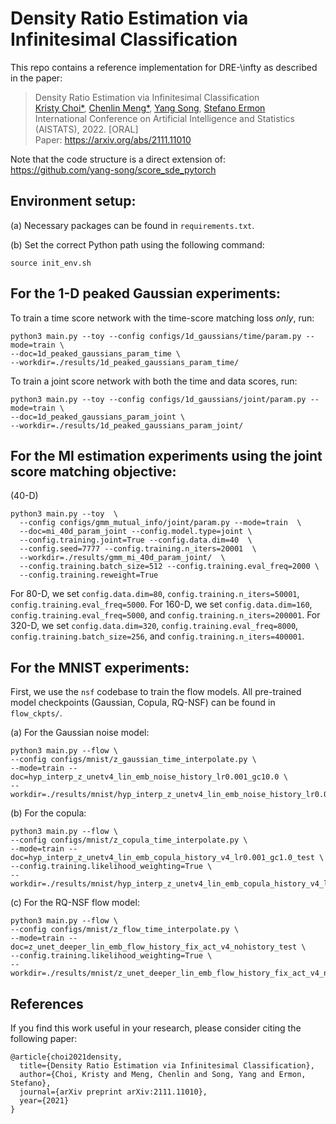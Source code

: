 # Density Ratio Estimation via Infinitesimal Classification

This repo contains a reference implementation for DRE-\infty as described in the paper:
> Density Ratio Estimation via Infinitesimal Classification </br>
> [Kristy Choi*](http://kristychoi.com/), [Chenlin Meng*](https://cs.stanford.edu/~chenlin/), [Yang Song](https://yang-song.github.io/), [Stefano Ermon](https://cs.stanford.edu/~ermon/) </br>
> International Conference on Artificial Intelligence and Statistics (AISTATS), 2022. [ORAL] </br>
> Paper: https://arxiv.org/abs/2111.11010 </br>

Note that the code structure is a direct extension of: https://github.com/yang-song/score_sde_pytorch


## Environment setup:
(a) Necessary packages can be found in `requirements.txt`.

(b) Set the correct Python path using the following command:
```
source init_env.sh
```

## For the 1-D peaked Gaussian experiments:
To train a time score network with the time-score matching loss *only*, run:
```
python3 main.py --toy --config configs/1d_gaussians/time/param.py --mode=train \
--doc=1d_peaked_gaussians_param_time \
--workdir=./results/1d_peaked_gaussians_param_time/
 ```

 To train a joint score network with both the time and data scores, run: 
 ```
 python3 main.py --toy --config configs/1d_gaussians/joint/param.py --mode=train \
--doc=1d_peaked_gaussians_param_joint \
--workdir=./results/1d_peaked_gaussians_param_joint/
```

## For the MI estimation experiments using the joint score matching objective:
(40-D)
```
python3 main.py --toy  \
  --config configs/gmm_mutual_info/joint/param.py --mode=train  \
  --doc=mi_40d_param_joint --config.model.type=joint \
  --config.training.joint=True --config.data.dim=40  \
  --config.seed=7777 --config.training.n_iters=20001  \
  --workdir=./results/gmm_mi_40d_param_joint/  \
  --config.training.batch_size=512 --config.training.eval_freq=2000 \
  --config.training.reweight=True
```
For 80-D, we set `config.data.dim=80`, `config.training.n_iters=50001`, `config.training.eval_freq=5000`. For 160-D, we set `config.data.dim=160`, `config.training.eval_freq=5000`, and `config.training.n_iters=200001`. For 320-D, we set `config.data.dim=320`, `config.training.eval_freq=8000`, `config.training.batch_size=256`, and `config.training.n_iters=400001`.


## For the MNIST experiments:
First, we use the `nsf` codebase to train the flow models. All pre-trained model checkpoints (Gaussian, Copula, RQ-NSF) can be found in `flow_ckpts/`.

(a) For the Gaussian noise model:
```
python3 main.py --flow \
--config configs/mnist/z_gaussian_time_interpolate.py \
--mode=train --doc=hyp_interp_z_unetv4_lin_emb_noise_history_lr0.001_gc10.0 \
--workdir=./results/mnist/hyp_interp_z_unetv4_lin_emb_noise_history_lr0.001_gc10.0_test
```

(b) For the copula:
```
python3 main.py --flow \
--config configs/mnist/z_copula_time_interpolate.py \
--mode=train --doc=hyp_interp_z_unetv4_lin_emb_copula_history_v4_lr0.001_gc1.0_test \
--config.training.likelihood_weighting=True \
--workdir=./results/mnist/hyp_interp_z_unetv4_lin_emb_copula_history_v4_lr0.001_gc1.0_test
```

(c) For the RQ-NSF flow model:
```
python3 main.py --flow \
--config configs/mnist/z_flow_time_interpolate.py \
--mode=train --doc=z_unet_deeper_lin_emb_flow_history_fix_act_v4_nohistory_test \
--config.training.likelihood_weighting=True \
--workdir=./results/mnist/z_unet_deeper_lin_emb_flow_history_fix_act_v4_nohistory_test
```


## References
If you find this work useful in your research, please consider citing the following paper:
```
@article{choi2021density,
  title={Density Ratio Estimation via Infinitesimal Classification},
  author={Choi, Kristy and Meng, Chenlin and Song, Yang and Ermon, Stefano},
  journal={arXiv preprint arXiv:2111.11010},
  year={2021}
}
```
